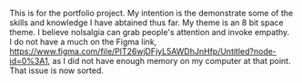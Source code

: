 This is for the portfolio project. My intention is the demonstrate some of the skills and knowledge I have abtained thus far. My theme is an 8 bit space theme. I believe nolsalgia can grab people's attention and invoke empathy.  
I do not have a much on the Figma link, https://www.figma.com/file/PlT26wjDFjyL5AWDhJnHfp/Untitled?node-id=0%3A1, as I did not have enough memory on my computer at that point. That issue is now sorted.
